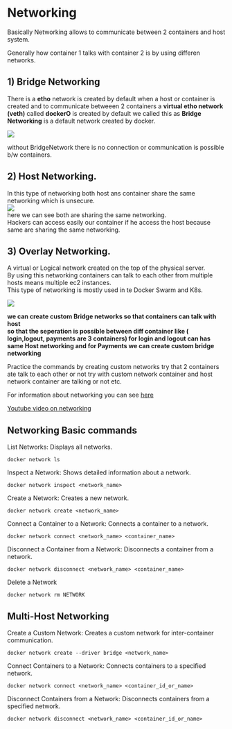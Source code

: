 # Networking  

Basically Networking allows to communicate between 2 containers and  host system.  

Generally how container 1 talks with container 2 is by using differen networks.  
## 1) Bridge Networking  
There is a __etho__ network is created by default when a host or container is created and to communicate betweeen 2 containers a __virtual etho network (veth)__ called __dockerO__ is  created by default we called this as __Bridge Networking__ is a default network created by docker.   

![](https://miro.medium.com/v2/resize:fit:1060/0*cMUND9w1bO1o5sPe.png)  

without BridgeNetwork there is no connection or communication is possible b/w containers.  

## 2) Host Networking.  
 In this type of networking both host ans container share the same networking which is unsecure.  
 ![](https://media.geeksforgeeks.org/wp-content/uploads/20240215171346/image-189.webp)  
 here we can see both are sharing the same networking.  
 Hackers can access easily our container if he access the host because same are sharing the same networking.

 ## 3) Overlay Networking.  
A virtual or Logical network created on the top of the physical server.  
By using this networking  containers can talk to each other from multiple hosts means multiple ec2 instances.   
This type of networking is mostly used in te Docker Swarm and K8s.  


![](https://miro.medium.com/v2/resize:fit:904/0*-Si1piI584OyYZuA)  



__we can create custom Bridge networks so that containers can talk with host  
so that the seperation is possible between diff container like ( login,logout, payments are 3 containers) for login and logout can has same Host networking and for Payments we can create custom bridge networking__  

Practice the commands by creating custom networks try that 2 containers ate talk to each other or not try with custom network container and host network container are talking or not etc.

For information about networking you can see [here ](https://docs.docker.com/network/)   

[Youtube video on networking](https://www.youtube.com/watch?v=xrUGEoUpa3s&list=PLdpzxOOAlwvLjb0vTD9BXLOwwLD_GWCmC&index=6)
## Networking Basic commands
List Networks: Displays all networks.
  
    docker network ls
Inspect a Network: Shows detailed information about a network.
  
    docker network inspect <network_name>
Create a Network: Creates a new network.
  
    docker network create <network_name>
Connect a Container to a Network: Connects a container to a network.



    docker network connect <network_name> <container_name>
Disconnect a Container from a Network: Disconnects a container from a network.
  
    docker network disconnect <network_name> <container_name>

Delete a Network
  
    docker network rm NETWORK  

Multi-Host Networking  
--
Create a Custom Network: Creates a custom network for inter-container communication.
  
    docker network create --driver bridge <network_name>
Connect Containers to a Network: Connects containers to a specified network.
  
    docker network connect <network_name> <container_id_or_name>
Disconnect Containers from a Network: Disconnects containers from a specified network.
  
    docker network disconnect <network_name> <container_id_or_name>
